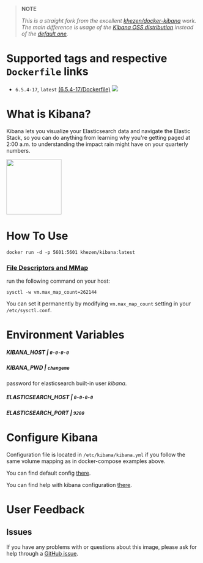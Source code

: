 > **NOTE**
>
> _This is a straight fork from the excellent [khezen/docker-kibana](https://github.com/khezen/docker-kibana) work. The main difference is usage of the [Kibana OSS distribution](https://www.elastic.co/downloads/kibana-oss) instead of the [default one](https://www.elastic.co/downloads/kibana)._


# Supported tags and respective `Dockerfile` links

* `6.5.4-17`, `latest` [(6.5.4-17/Dockerfile)](https://github.com/valdemon/docker-kibana-oss/blob/6.5.4-17/Dockerfile) [![](https://images.microbadger.com/badges/image/valdemon/kibana-oss.svg)](https://microbadger.com/images/valdemon/kibana-oss "Get your own image badge on microbadger.com")
# What is Kibana?
Kibana lets you visualize your Elasticsearch data and navigate the Elastic Stack, so you can do anything from learning why you're getting paged at 2:00 a.m. to understanding the impact rain might have on your quarterly numbers.

[<img src="https://static-www.elastic.co/fr/assets/blt282ae2420e32fc38/icon-kibana-bb.svg?q=802" width="144" height="144">](https://www.elastic.co/fr/products/kibana)

# How To Use

```
docker run -d -p 5601:5601 khezen/kibana:latest   
```

### [File Descriptors and MMap](https://www.elastic.co/guide/en/elasticsearch/guide/current/_file_descriptors_and_mmap.html)

run the following command on your host:
```
sysctl -w vm.max_map_count=262144
```
You can set it permanently by modifying `vm.max_map_count` setting in your `/etc/sysctl.conf`.
# Environment Variables

##### KIBANA_HOST | `0-0-0-0`
##### KIBANA_PWD | `changeme`
password for elasticsearch built-in user *kibana*.

##### ELASTICSEARCH_HOST | `0-0-0-0`
##### ELASTICSEARCH_PORT | `9200`

# Configure Kibana

Configuration file is located in `/etc/kibana/kibana.yml` if you follow the same volume mapping as in docker-compose examples above.

You can find default config [there](https://github.com/Khezen/docker-kibana/blob/master/config/default.yml).

You can find help with kibana configuration [there](https://www.elastic.co/guide/en/kibana/current/settings.html).

# User Feedback
## Issues
If you have any problems with or questions about this image, please ask for help through a [GitHub issue](https://github.com/Khezen/docker-kibana/issues).
